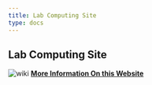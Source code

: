 ```yaml
---
title: Lab Computing Site
type: docs
---
```


## Lab Computing Site

![wiki](/wiki.png)
[**More Information On this Website**](https://sites.google.com/tklab.hms.harvard.edu/tkdataprocessing/home/1-getting-started?authuser=0)
